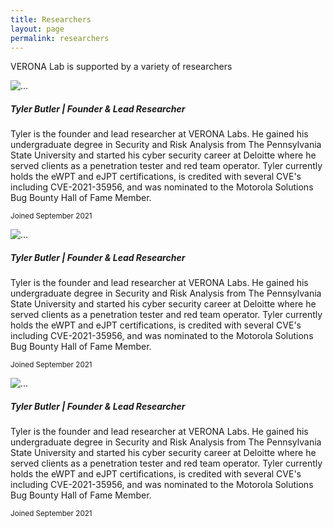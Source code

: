 ```yaml
---
title: Researchers
layout: page
permalink: researchers
---
```


VERONA Lab is supported by a variety of researchers

<div class="card mb-3" style="width: 100%;">
  <div class="row g-0">
    <div class="col-md-4">
      <img src="https://res.cloudinary.com/tbutler-org/image/upload/v1603912192/me_clgeva.jpg" class="img-fluid rounded-start" alt="...">
    </div>
    <div class="col-md-8">
      <div class="card-body">
        <h5 class="card-title"><b>Tyler Butler</b> | Founder & Lead Researcher</h5>
        <p class="card-text">Tyler is the founder and lead researcher at VERONA Labs. He gained his undergraduate degree in Security and Risk Analysis from The Pennsylvania State University and started his cyber security career at Deloitte where he served clients as a penetration tester and red team operator. Tyler currently holds the eWPT and eJPT certifications, is credited with several CVE's including CVE-2021-35956, and was nominated to the Motorola Solutions Bug Bounty Hall of Fame Member.</p>
        <i class="fab fa-linkedin-in"></i>
        <i class="fab fa-twitter"></i>
        <i class="fab fa-github"></i>
        <i class="fas fa-envelope-open"></i>
        <p class="card-text"><small class="text-muted">Joined September 2021</small></p>
      </div>
    </div>
  </div>
</div>

<div class="card mb-3" style="width: 100%;">
  <div class="row g-0">
    <div class="col-md-4">
      <img src="https://res.cloudinary.com/tbutler-org/image/upload/v1603912192/me_clgeva.jpg" class="img-fluid rounded-start" alt="...">
    </div>
    <div class="col-md-8">
      <div class="card-body">
        <h5 class="card-title"><b>Tyler Butler</b> | Founder & Lead Researcher</h5>
        <p class="card-text">Tyler is the founder and lead researcher at VERONA Labs. He gained his undergraduate degree in Security and Risk Analysis from The Pennsylvania State University and started his cyber security career at Deloitte where he served clients as a penetration tester and red team operator. Tyler currently holds the eWPT and eJPT certifications, is credited with several CVE's including CVE-2021-35956, and was nominated to the Motorola Solutions Bug Bounty Hall of Fame Member.</p>
        <i class="fab fa-linkedin-in"></i>
        <i class="fab fa-twitter"></i>
        <i class="fab fa-github"></i>
        <i class="fas fa-envelope-open"></i>
        <p class="card-text"><small class="text-muted">Joined September 2021</small></p>
      </div>
    </div>
  </div>
</div>

<div class="card mb-3" style="width: 100%;">
  <div class="row g-0">
    <div class="col-md-4">
      <img src="https://res.cloudinary.com/tbutler-org/image/upload/v1603912192/me_clgeva.jpg" class="img-fluid rounded-start" alt="...">
    </div>
    <div class="col-md-8">
      <div class="card-body">
        <h5 class="card-title"><b>Tyler Butler</b> | Founder & Lead Researcher</h5>
        <p class="card-text">Tyler is the founder and lead researcher at VERONA Labs. He gained his undergraduate degree in Security and Risk Analysis from The Pennsylvania State University and started his cyber security career at Deloitte where he served clients as a penetration tester and red team operator. Tyler currently holds the eWPT and eJPT certifications, is credited with several CVE's including CVE-2021-35956, and was nominated to the Motorola Solutions Bug Bounty Hall of Fame Member.</p>
        <i class="fab fa-linkedin-in"></i>
        <i class="fab fa-twitter"></i>
        <i class="fab fa-github"></i>
        <i class="fas fa-envelope-open"></i>
        <p class="card-text"><small class="text-muted">Joined September 2021</small></p>
      </div>
    </div>
  </div>
</div>